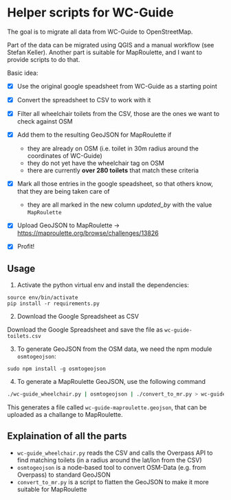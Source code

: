 Helper scripts for WC-Guide
===========================

The goal is to migrate all data from WC-Guide to OpenStreetMap.

Part of the data can be migrated using QGIS and a manual workflow (see Stefan Keller).
Another part is suitable for MapRoulette, and I want to provide scripts to do that.

Basic idea:

- [x] Use the original google speadsheet from WC-Guide as a starting point
- [x] Convert the spreadsheet to CSV to work with it
- [x] Filter all wheelchair toilets from the CSV, those are the ones we want to check against OSM
- [x] Add them to the resulting GeoJSON for MapRoulette if
    * they are already on OSM (i.e. toilet in 30m radius around the coordinates of WC-Guide)
    * they do not yet have the wheelchair tag on OSM
    * there are currently **over 280 toilets** that match these criteria
- [x] Mark all those entries in the google speadsheet, so that others know, that they are being taken care of
    * they are all marked in the new column _updated_by_ with the value `MapRoulette`
- [x] Upload GeoJSON to MapRoulette -> https://maproulette.org/browse/challenges/13826
- [x] Profit!


## Usage

1. Activate the python virtual env and install the dependencies:

```
source env/bin/activate
pip install -r requirements.py
```

2. Download the Google Spreadsheet as CSV

Download the Google Spreadsheet and save the file as `wc-guide-toilets.csv`

3. To generate GeoJSON from the OSM data, we need the npm module `osmtogeojson`:

```
sudo npm install -g osmtogeojson
```

4. To generate a MapRoulette GeoJSON, use the following command

```bash
./wc-guide_wheelchair.py | osmtogeojson | ./convert_to_mr.py > wc-guide-maproulette.geojson
```

This generates a file called `wc-guide-maproulette.geojson`, that can be uploaded as a challange to MapRoulette.

## Explaination of all the parts

* `wc-guide_wheelchair.py` reads the CSV and calls the Overpass API to find matching toilets (in a radius around the lat/lon from the CSV)
* `osmtogeojson` is a node-based tool to convert OSM-Data (e.g. from Overpass) to standard GeoJSON
* `convert_to_mr.py` is a script to flatten the GeoJSON to make it more suitable for MapRoulette


